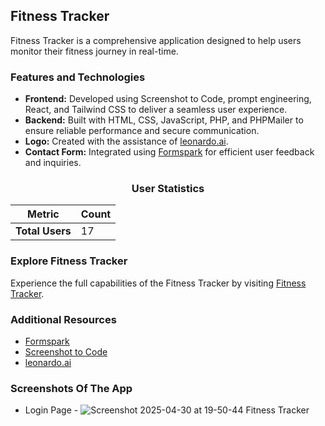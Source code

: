 ## Fitness Tracker

Fitness Tracker is a comprehensive application designed to help users monitor their fitness journey in real-time.

### Features and Technologies

- **Frontend:** Developed using Screenshot to Code, prompt engineering, React, and Tailwind CSS to deliver a seamless user experience.
- **Backend:** Built with HTML, CSS, JavaScript, PHP, and PHPMailer to ensure reliable performance and secure communication.
- **Logo:** Created with the assistance of [leonardo.ai](https://leonardo.ai).
- **Contact Form:** Integrated using [Formspark](https://formspark.io) for efficient user feedback and inquiries.

<div align="center">

### **User Statistics**

| **Metric**         | **Count** |
|---------------------|-----------|
| **Total Users**     | 17        |

</div>

### Explore Fitness Tracker

Experience the full capabilities of the Fitness Tracker by visiting [Fitness Tracker](https://fitnesstracker.site/).

### Additional Resources

- [Formspark](https://formspark.io/)
- [Screenshot to Code](https://screenshottocode.com/)
- [leonardo.ai](https://leonardo.ai/)

### Screenshots Of The App ###

- Login Page -
![Screenshot 2025-04-30 at 19-50-44 Fitness Tracker](https://github.com/user-attachments/assets/e1ae010a-b6af-4106-b17e-0926044b0059)
